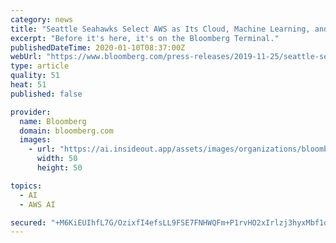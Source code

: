 ```yaml
---
category: news
title: "Seattle Seahawks Select AWS as Its Cloud, Machine Learning, and Artificial Intelligence Provider"
excerpt: "Before it's here, it's on the Bloomberg Terminal."
publishedDateTime: 2020-01-10T08:37:00Z
webUrl: "https://www.bloomberg.com/press-releases/2019-11-25/seattle-seahawks-select-aws-as-its-cloud-machine-learning-and-artificial-intelligence-provider"
type: article
quality: 51
heat: 51
published: false

provider:
  name: Bloomberg
  domain: bloomberg.com
  images:
    - url: "https://ai.insideout.app/assets/images/organizations/bloomberg.com-50x50.jpg"
      width: 50
      height: 50

topics:
  - AI
  - AWS AI

secured: "+M6KiEUIhfL7G/OzixfI4efsLL9FSE7FNHWQFm+P1rvHO2xIrlzj3hyxMbf1dbFFFyEChdftdJ21ZEyBkU81wVZM7lympB0Yrr3IJ1SVwtR7UkkYn4p2Jkw3Jp//SkJKyoG2vGgWvQjtYGzoZVAOIYuURxEvEVBQTdFrZIfPkZMSKMOBJsVK2QLEXFid3B+il+G39b0600cny5KZ7u6LFhBrCaQT5whh8voTNrvyT1TmbQF3JzT0PtykDAaYhEXkwD9d7H3gykWm715n12Veebs7wN4pFKzlBSMv84+A1ZDWT1tOSj4mtb1NdW62cUzk;sj90D+Txg9o3NJ8KariX0A=="
---
```


